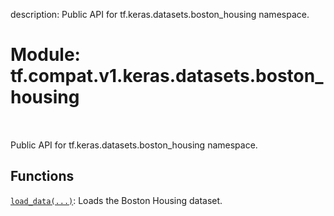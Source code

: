 description: Public API for tf.keras.datasets.boston_housing namespace.

<div itemscope itemtype="http://developers.google.com/ReferenceObject">
<meta itemprop="name" content="tf.compat.v1.keras.datasets.boston_housing" />
<meta itemprop="path" content="Stable" />
</div>

# Module: tf.compat.v1.keras.datasets.boston_housing

<!-- Insert buttons and diff -->

<table class="tfo-notebook-buttons tfo-api nocontent" align="left">

</table>



Public API for tf.keras.datasets.boston_housing namespace.



## Functions

[`load_data(...)`](../../../../../tf/keras/datasets/boston_housing/load_data.md): Loads the Boston Housing dataset.

